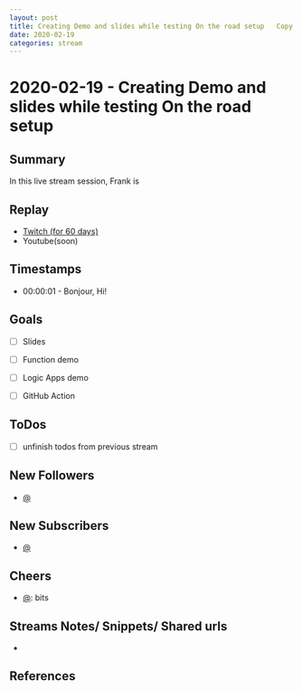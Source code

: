 ```yaml
---
layout: post
title: Creating Demo and slides while testing On the road setup   Copy
date: 2020-02-19
categories: stream
---
```



# 2020-02-19 - Creating Demo and slides while testing On the road setup

## Summary

In this live stream session, Frank is 

## Replay


- [Twitch (for 60 days)](https://www.twitch.tv/videos/)
- Youtube(soon)


## Timestamps


- 00:00:01 - Bonjour, Hi!


Goals
-----

- [ ] Slides
- [ ] Function demo
- [ ] Logic Apps demo
- [ ] GitHub Action



ToDos
-----
- [ ] unfinish todos from previous stream


New Followers
-------------

- [@](https://www.twitch.tv/)


New Subscribers
---------------

- [@](https://www.twitch.tv/)



Cheers
------

- [@](https://www.twitch.tv/):  bits



Streams Notes/ Snippets/ Shared urls
-----------------------------------

- 


References
----------

